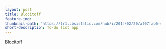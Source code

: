 ```yaml
---
layout: post
title: Blocitoff
feature-img:
thumbnail-path: "https://tr1.cbsistatic.com/hub/i/2014/02/20/af07fab6-499f-456f-8fc9-aa2aa5dad26d/to%20do%20list.jpg"
short-description: To-do list app
---
```


<a href="http://shielded-shelf-34992.herokuapp.com/">Blocitoff</a>

